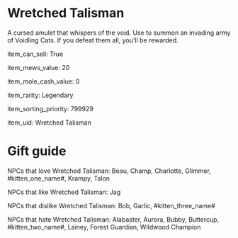 # Wretched Talisman

A cursed amulet that whispers of the void. Use to summon an invading army of Voidling Cats. If you defeat them all, you'll be rewarded.

item_can_sell: True

item_mews_value: 20

item_mole_cash_value: 0

item_rarity: Legendary

item_sorting_priority: 799929

item_uid: Wretched Talisman

# Gift guide

NPCs that love Wretched Talisman: Beau, Champ, Charlotte, Glimmer, #kitten_one_name#, Krampy, Talon

NPCs that like Wretched Talisman: Jag

NPCs that dislike Wretched Talisman: Bob, Garlic, #kitten_three_name#

NPCs that hate Wretched Talisman: Alabaster, Aurora, Bubby, Buttercup, #kitten_two_name#, Lainey, Forest Guardian, Wildwood Champion